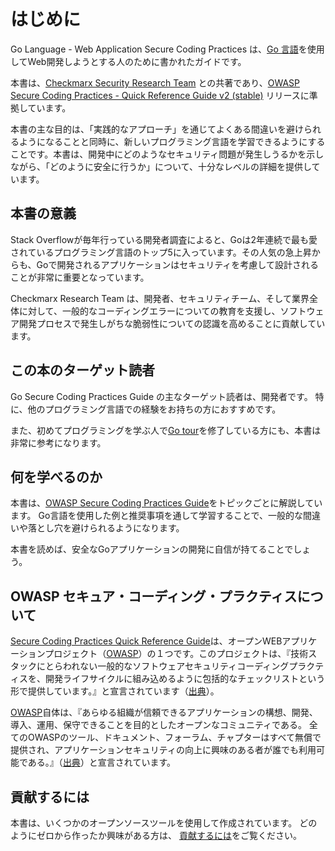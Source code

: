 # はじめに

Go Language - Web Application Secure Coding Practices は、[Go 言語][1]を使用してWeb開発しようとする人のために書かれたガイドです。

本書は、[Checkmarx Security Research Team][2] との共著であり、[OWASP Secure Coding Practices - Quick Reference Guide v2 (stable)][3] リリースに準拠しています。

本書の主な目的は、「実践的なアプローチ」を通じてよくある間違いを避けられるようになることと同時に、新しいプログラミング言語を学習できるようにすることです。本書は、開発中にどのようなセキュリティ問題が発生しうるかを示しながら、「どのように安全に行うか」について、十分なレベルの詳細を提供しています。

## 本書の意義

Stack Overflowが毎年行っている開発者調査によると、Goは2年連続で最も愛されているプログラミング言語のトップ5に入っています。その人気の急上昇からも、Goで開発されるアプリケーションはセキュリティを考慮して設計されることが非常に重要となっています。

Checkmarx Research Team は、開発者、セキュリティチーム、そして業界全体に対して、一般的なコーディングエラーについての教育を支援し、ソフトウェア開発プロセスで発生しがちな脆弱性についての認識を高めることに貢献しています。

## この本のターゲット読者

Go Secure Coding Practices Guide の主なターゲット読者は、開発者です。
特に、他のプログラミング言語での経験をお持ちの方におすすめです。

また、初めてプログラミングを学ぶ人で[Go tour][8]を修了している方にも、本書は非常に参考になります。

## 何を学べるのか

本書は、[OWASP Secure Coding Practices Guide][3]をトピックごとに解説しています。
Go言語を使用した例と推奨事項を通して学習することで、一般的な間違いや落とし穴を避けられるようになります。

本書を読めば、安全なGoアプリケーションの開発に自信が持てることでしょう。

## OWASP セキュア・コーディング・プラクティスについて

 [Secure Coding Practices Quick Reference Guide][3]は、オープンWEBアプリケーションプロジェクト（[OWASP][4]）の１つです。このプロジェクトは、『技術スタックにとらわれない一般的なソフトウェアセキュリティコーディングプラクティスを、開発ライフサイクルに組み込めるように包括的なチェックリストという形で提供しています。』と宣言されています（[出典][3]）。

[OWASP][4]自体は、『あらゆる組織が信頼できるアプリケーションの構想、開発、導入、運用、保守できることを目的としたオープンなコミュニティである。
全てのOWASPのツール、ドキュメント、フォーラム、チャプターはすべて無償で提供され、アプリケーションセキュリティの向上に興味のある者が誰でも利用可能である。』（[出典][5]）と宣言されています。

## 貢献するには

本書は、いくつかのオープンソースツールを使用して作成されています。
どのようにゼロから作ったか興味がある方は、
[貢献するには][6]をご覧ください。

[1]: https://golang.org
[2]: http://chkmrx.co/2sffXFr
[3]: https://owasp.org/www-project-secure-coding-practices-quick-reference-guide/migrated_content
[4]: https://www.owasp.org
[5]: https://www.owasp.org/index.php/About_OWASP
[6]: /howto-contribute.md
[7]: https://www.twitter.com/checkmarx
[8]: https://tour.golang.org/list